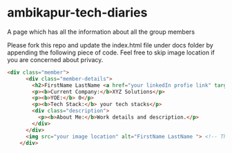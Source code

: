 # ambikapur-tech-diaries
A page which has all the information about all the group members

Please fork this repo and update the index.html file under docs folder by appending the following piece of code. Feel free to skip image location if you are concerned about privacy.
```html
<div class="member">
      <div class="member-details">
        <h2>FirstName LastName <a href="your linkedIn profie link" target="_blank"><img src="images/linkedin_logo.png" alt="LinkedIn" class="linkedin-logo"></a></h2>
        <p><b>Current Company:</b>XYZ Solutions</p>
        <p><b>YOE:</b> 0</p>
        <p><b>Tech Stack:</b> your tech stacks</p>
        <div class="description">
          <p><b>About Me:</b>Work details and description.</p>
        </div>
      </div>
      <img src="your image location" alt="FirstName LastName "> <!-- This is completely Optional -->
    </div>
```
